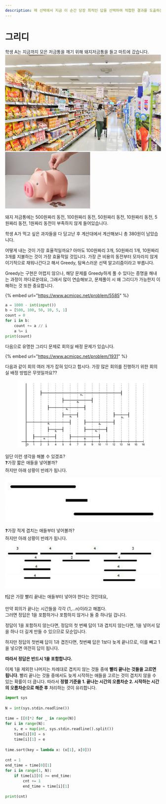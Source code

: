 ```yaml
---
description: 매 선택에서 지금 이 순간 당장 최적인 답을 선택하여 적합한 결과를 도출하는 알고리즘
---
```


# 그리디

학생 A는 지금까지 모은 저금통을 깨기 위해 돼지저금통을 들고 마트에 갔습니다.\
![](<../.gitbook/assets/image (18).png>)![](<../.gitbook/assets/image (29).png>)

돼지 저금통에는 500원짜리 동전, 100원짜리 동전, 50원짜리 동전, 10원짜리 동전, 5원짜리 동전, 1원짜리 동전이 부족하지 않게 들어있습니다.

학생 A가 먹고 싶은 과자들을 다 담고난 후 계산대에서 계산해보니 총 380원이 남았습니다.

어떻게 내는 것이 가장 효율적일까요? 아마도 100원짜리 3개, 50원짜리 1개, 10원짜리 3개를 지불하는 것이 가장 효율적일 것입니다. 가장 큰 비용의 동전부터 모자라지 않게 이기적으로 채워나간다고 해서 Greedy, 탐욕스러운 선택 알고리즘이라고 부릅니다.

Greedy는 구현은 어렵지 않으나, 해당 문제를 Greedy하게 풀 수 있다는 증명을 해내는 과정이 까다로운데요, 그래서 많이 연습해보고, 문제풀이 시 왜 그리디가 가능한지 이해하는 것 또한 중요합니다.

{% embed url="https://www.acmicpc.net/problem/5585" %}

```python
a = 1000 - int(input())
b = [500, 100, 50, 10, 5, 1]
count = 0
for i in b:
    count += a // i
    a %= i
print(count)
```



다음으로 유명한 그리디 문제로 회의실 배정 문제가 있습니다.

{% embed url="https://www.acmicpc.net/problem/1931" %}

다음과 같이 회의 여러 개가 잡혀 있다고 합시다. 가장 많은 회의를 진행하기 위한 회의실 배정 방법은 무엇일까요??

<figure><img src="../.gitbook/assets/image (7).png" alt=""><figcaption></figcaption></figure>

일단 이런 생각을 해볼 수 있겠죠?\
❓가장 짧은 애들을 넣어볼까?\
하지만 아래 상황이 반례가 됩니다.

![](../.gitbook/assets/image.png)



❓가장 적게 겹치는 애들부터 넣어볼까?\
하지만 아래 상황이 반례가 됩니다.\
![](<../.gitbook/assets/image (3).png>)



❗답은 가장 빨리 끝내는 애들부터 넣어야 한다는 것인데요,

만약 회의가 끝나는 시간들을 각각 {1,...n}이라고 해봅다.\
그러면 정답은 1을 포함하거나 포함하지 않거나 둘 중 하나일 겁니다.

정답이 1을 포함하지 않는다면, 정답의 첫 번째 답이 1과 겹치지 않는다면, 1을 넣어서 답을 하나 더 길게 만들 수 있으므로 모순입니다.

하지만 정답의 첫번째 답이 1과 겹친다면, 첫번째 답은 1보다 늦게 끝나므로, 이를 빼고 1을 넣으면 여전히 답이 됩니다.

**따라서 정답은 반드시 1을 포함합니다.**&#x20;

이제 1을 제외한 나머지는 차례대로 겹치지 않는 것들 중에 **빨리 끝나는 것들을 고르면 됩니다**. 빨리 끝나는 것들 중에서도 늦게 시작하는 애들을 고르는 것이 겹치지 않을 수 있는 확률이 더 큽니다. 따라서 **정렬 기준을 1. 끝나는 시간의 오름차순 2. 시작하는 시간의 오름차순으로 해준 후** 처리하는 것이 유리합니다.

```python
import sys

N = int(sys.stdin.readline())

time = [[0]*2 for _ in range(N)]
for i in range(N):
    s, e = map(int, sys.stdin.readline().split())
    time[i][0] = s
    time[i][1] = e

time.sort(key = lambda x: (x[1], x[0]))

cnt = 1
end_time = time[0][1]
for i in range(1, N):
    if time[i][0] >= end_time:
        cnt += 1
        end_time = time[i][1]

print(cnt)
```


